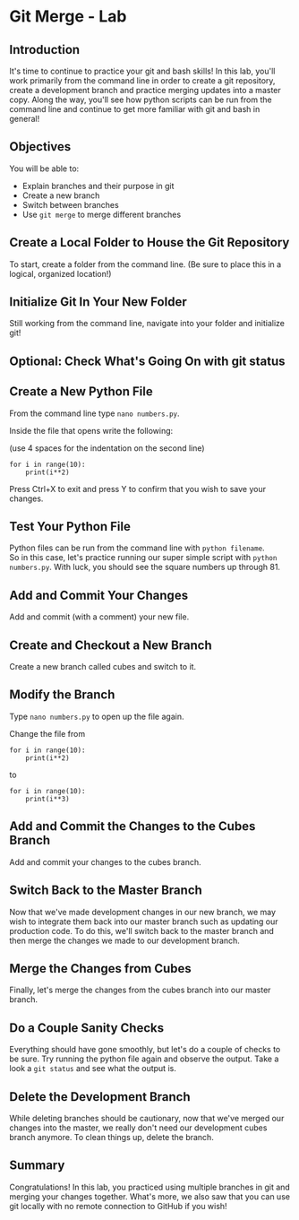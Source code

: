 
# Git Merge - Lab

## Introduction

It's time to continue to practice your git and bash skills! In this lab, you'll work primarily from the command line in order to create a git repository, create a development branch and practice merging updates into a master copy. Along the way, you'll see how python scripts can be run from the command line and continue to get more familiar with git and bash in general!

## Objectives

You will be able to:
    
* Explain branches and their purpose in git
* Create a new branch
* Switch between branches
* Use `git merge` to merge different branches

## Create a Local Folder to House the Git Repository

To start, create a folder from the command line. (Be sure to place this in a logical, organized location!)

## Initialize Git In Your New Folder

Still working from the command line, navigate into your folder and initialize git!

## Optional: Check What's Going On with git status

## Create a New Python File

From the command line type `nano numbers.py`.

Inside the file that opens write the following:

(use 4 spaces for the indentation on the second line)
```
for i in range(10):
    print(i**2)
```

Press Ctrl+X to exit and press Y to confirm that you wish to save your changes.

## Test Your Python File

Python files can be run from the command line with `python filename`.   
So in this case, let's practice running our super simple script with `python numbers.py`.
With luck, you should see the square numbers up through 81.

## Add and Commit Your Changes

Add and commit (with a comment) your new file.

## Create and Checkout a New Branch

Create a new branch called cubes and switch to it.

## Modify the Branch

Type `nano numbers.py` to open up the file again.

Change the file from

```
for i in range(10):
    print(i**2)
```

to

```
for i in range(10):
    print(i**3)
```

## Add and Commit the Changes to the Cubes Branch

Add and commit your changes to the cubes branch.

## Switch Back to the Master Branch

Now that we've made development changes in our new branch, we may wish to integrate them back into our master branch such as updating our production code. To do this, we'll switch back to the master branch and then merge the changes we made to our development branch.

## Merge the Changes from Cubes

Finally, let's merge the changes from the cubes branch into our master branch.

## Do a Couple Sanity Checks

Everything should have gone smoothly, but let's do a couple of checks to be sure. Try running the python file again and observe the output. Take a look a `git status` and see what the output is.

## Delete the Development Branch

While deleting branches should be cautionary, now that we've merged our changes into the master, we really don't need our development cubes branch anymore. To clean things up, delete the branch.

## Summary

Congratulations! In this lab, you practiced using multiple branches in git and merging your changes together. What's more, we also saw that you can use git locally with no remote connection to GitHub if you wish!
